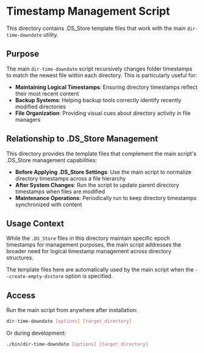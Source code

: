 # Timestamp Management Script

This directory contains .DS_Store template files that work with the main `dir-time-downdate` utility.

## Purpose

The main `dir-time-downdate` script recursively changes folder timestamps to match the newest file within each directory. This is particularly useful for:

- **Maintaining Logical Timestamps**: Ensuring directory timestamps reflect their most recent content
- **Backup Systems**: Helping backup tools correctly identify recently modified directories
- **File Organization**: Providing visual cues about directory activity in file managers

## Relationship to .DS_Store Management

This directory provides the template files that complement the main script's .DS_Store management capabilities:

- **Before Applying .DS_Store Settings**: Use the main script to normalize directory timestamps across a file hierarchy
- **After System Changes**: Run the script to update parent directory timestamps when files are modified
- **Maintenance Operations**: Periodically run to keep directory timestamps synchronized with content

## Usage Context

While the `.DS_Store` files in this directory maintain specific epoch timestamps for management purposes, the main script addresses the broader need for logical timestamp management across directory structures.

The template files here are automatically used by the main script when the `--create-empty-dsstore` option is specified.

## Access

Run the main script from anywhere after installation:
```bash
dir-time-downdate [options] [target_directory]
```

Or during development:
```bash
./bin/dir-time-downdate [options] [target_directory]
``` 